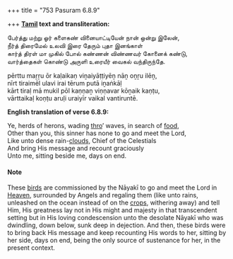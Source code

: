 +++
title = "753 Pasuram 6.8.9"

+++
**[Tamil](/definition/tamil#history "show Tamil definitions") text and transliteration:**

பேர்த்து மற்று ஓர் களைகண் வினையாட்டியேன் நான் ஒன்று இலேன்,  
நீர்த் திரைமேல் உலவி இரை தேரும் புதா இனங்காள்  
கார்த் திரள் மா முகில் போல் கண்ணன் விண்ணவர் கோனைக் கண்டு,  
வார்த்தைகள் கொண்டு அருளி உரையீர் வைகல் வந்திருந்தே.

pērttu maṟṟu ōr kaḷaikaṇ viṉaiyāṭṭiyēṉ nāṉ oṉṟu ilēṉ,  
nīrt tiraimēl ulavi irai tērum putā iṉaṅkāḷ  
kārt tiraḷ mā mukil pōl kaṇṇaṉ viṇṇavar kōṉaik kaṇṭu,  
vārttaikaḷ koṇṭu aruḷi uraiyīr vaikal vantiruntē.

**English translation of verse 6.8.9:**

Ye, herds of herons, wading [thro](/definition/thro#history "show thro definitions")’ waves, in search of [food](/definition/food#history "show food definitions"),  
Other than you, this sinner has none to go and meet the Lord,  
Like unto dense rain-[clouds](/definition/cloud#history "show clouds definitions"), Chief of the Celestials  
And bring His message and recount graciously  
Unto me, sitting beside me, days on end.

#### Note

These [birds](/definition/bird#history "show birds definitions") are commissioned by the Nāyakī to go and meet the Lord in [Heaven](/definition/heaven#history "show Heaven definitions"), surrounded by Angels and regaling them (like unto rains, unleashed on the ocean instead of on the [crops](/definition/crop#history "show crops definitions"), withering away) and tell Him, His greatness lay not in His might and majesty in that transcendent setting but in His loving condescension unto the desolate Nāyakī who was dwindling, down below, sunk deep in dejection. And then, these birds were to bring back His message and keep recounting His words to her, sitting by her side, days on end, being the only source of sustenance for her, in the present context.


